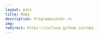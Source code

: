 ```yaml
---
layout: post
title: Ruby
description: Programació<br />
img:
redirect: https://inclusa.github.io/ruby
---
```


